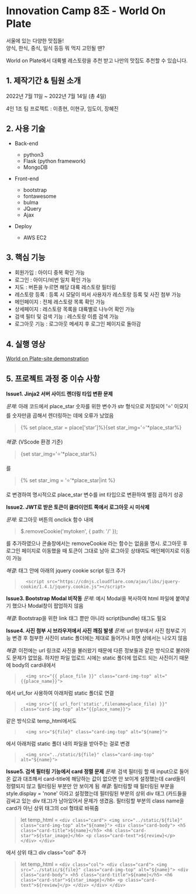 # Innovation Camp 8조 - World On Plate
서울에 있는 다양한 맛집들!  
양식, 한식, 중식, 일식 등등 뭐 먹지 고민될 땐?

World on Plate에서 대륙별 레스토랑을 추천 받고 나만의 맛집도 추천할 수 있습니다.

## 1. 제작기간 & 팀원 소개
2022년 7월 11일 ~ 2022년 7월 14일 (총 4일)

4인 1조 팀 프로젝트 : 이종현, 이현규, 임도이, 장혜진

## 2. 사용 기술
- Back-end
    - python3
    - Flask (python framework)
    - MongoDB


- Front-end
  - bootstrap
  - fontawesome
  - bulma
  - JQuery
  - Ajax


- Deploy
  - AWS EC2

## 3. 핵심 기능
- 회원가입 : 아이디 중복 확인 가능
- 로그인 : 아이디/비번 일치 확인 가능
- 지도 : 버튼을 누르면 해당 대륙 레스토랑 필터링
- 레스토랑 등록 : 등록 시 모달이 떠서 사용자가 레스토랑 등록 및 사진 첨부 가능
- 메인페이지 : 전체 레스토랑 목록 확인 가능
- 상세페이지 : 레스토랑 목록을 대륙별로 나누어 확인 가능
- 검색 필터 및 검색 기능 : 레스토랑 이름 검색 가능
- 로그아웃 기능 : 로그아웃 메세지 후 로그인 페이지로 돌아감

## 4. 실행 영상

[World on Plate-site demonstration](https://youtu.be/_xBOYowI7rc)

## 5. 프로젝트 과정 중 이슈 사항
**Issue1. Jinja2 서버 사이드 렌더링 타입 변환 문제**

*문제*: 아래 코드에서 place_star 숫자를 위한 변수가 str 형식으로 저장되어 '⭐' 이모지를 숫자만큼 곱해서 렌더링하는 데에 오류가 났었음 

>{% set place_star = place['star']%}{set star_img='⭐'*place_star%}

*해결*: (VScode 환경 기준)
>{set star_img='⭐'*place_star%}

를

>{% set star_img = '⭐'*place_star|int %}

로 변경하여 명시적으로 place_star 변수를 int 타입으로 변환하여 별점 곱하기 성공


**Issue2. JWT로 받은 토큰이 클라이언트 쪽에서 로그아웃 시 미삭제**

*문제*: 로그아웃 버튼의 onclick 함수 내에
>$.removeCookie('mytoken', { path: '/' });

를 추가하였으나 콘솔창에서는 removeCookie 라는 함수는 없음을 명시. 로그아웃 후 로그인 페이지로 이동했을 때 토큰이 그대로 남아 로그아웃 상태여도 메인페이지로 이동이 가능

*해결*: <head> 태그 안에 아래의 jquery cookie script 링크 추가
>       <script src="https://cdnjs.cloudflare.com/ajax/libs/jquery-cookie/1.4.1/jquery.cookie.js"></script>

**Issue3. Bootstrap Modal 비작동**
*문제*: 예시 Modal을 복사하여 html 파일에 붙여넣기 했으나 Modal창이 팝업하지 않음

*해결*: Bootstrap을 위한 link 태그 뿐만 아니라 script(bundle) 태그도 필요

**Issue4. 사진 첨부 시 브라우저에서 사진 깨짐 발생**
*문제*: url 첨부에서 사진 첨부로 기능 변경 후 첨부한 사진이 static 폴더에는 제대로 들어가나 화면 상에서는 나오지 않음

*해결*: 이전에는 url 링크로 사진을 불러왔기 때문에 다른 정보들과 같은 방식으로 불러와도 문제가 없었음. 하지만 파일 업로드 시에는 static 폴더에 업로드 되는 사진이기 때문에 body의 card내에서
>       <img src="{{ place_file }}" class="card-img-top" alt="{{place_name}}">
에서 url_for 사용하여 아래처럼 static 폴더로 연결
>       <img src="{{ url_for('static',filename=place_file) }}" class="card-img-top" alt="{{place_name}}">

같은 방식으로 temp_html에서도
>       <img src="${file}" class="card-img-top" alt="${name}">
에서 아래처럼 static 폴더 내의 파일을 받아주는 걸로 변경
>       <img src="../static/${file}" class="card-img-top" alt="${name}">


**Issue5. 검색 필터링 기능에서 card 정렬 문제**
*문제*: 검색 필터링 할 때 input으로 들어온 값과 대조해서 card-title에 해당하는 값이 없으면 안 보이게 설정했는데 card들이 정렬되지 않고 필터링된 부분만 안 보이게 됨
*해결*: 필터링할 때 필터링된 부분을 style.display = 'none' 이라고 설정했는데 필터링된 부분의 상위 div 태그 (카드들을 감싸고 있는 div 태그)가 남아있어서 문제가 생겼음. 필터링할 부분의 class name을 card가 아닌 상위 태그의 col 형태로 바꿔줌
>let temp_html = `<div class="card">
                                             <img src="../static/${file}" class="card-img-top" alt="${name}">
                                             <div class="card-body">
                                                 <h5 class="card-title">${name}</h5>
                                                 <h6 class="card-star">${star_image}</h6>
                                                 <p class="card-text">${review}</p>
                                             </div>
                                         </div>`

에서 상위 태그 div class="col" 추가

>let temp_html = `<div class="col">
                                         <div class="card">
                                             <img src="../static/${file}" class="card-img-top" alt="${name}">
                                             <div class="card-body">
                                                 <h5 class="card-title">${name}</h5>
                                                 <h6 class="card-star">${star_image}</h6>
                                                 <p class="card-text">${review}</p>
                                             </div>
                                         </div>
                                     </div>`





